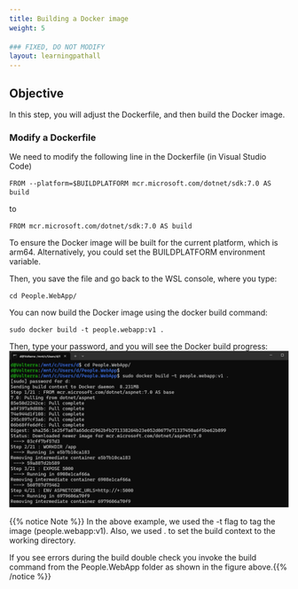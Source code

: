 ```yaml
---
title: Building a Docker image
weight: 5

### FIXED, DO NOT MODIFY
layout: learningpathall
---
```


## Objective
In this step, you will adjust the Dockerfile, and then build the Docker image.

### Modify a Dockerfile
We need to modify the following line in the Dockerfile (in Visual Studio Code) 

```
FROM --platform=$BUILDPLATFORM mcr.microsoft.com/dotnet/sdk:7.0 AS build
```

to 

```
FROM mcr.microsoft.com/dotnet/sdk:7.0 AS build
```

To ensure the Docker image will be built for the current platform, which is arm64. Alternatively, you could set the BUILDPLATFORM environment variable.

Then, you save the file and go back to the WSL console, where you type:
```console
cd People.WebApp/
```

You can now build the Docker image using the docker build command:
```console
sudo docker build -t people.webapp:v1 .
```

Then, type your password, and you will see the Docker build progress:
![command prompt#left](figures/03.png)

{{% notice Note %}} In the above example, we used the -t flag to tag the image (people.webapp:v1). Also, we used . to set the build context to the working directory. 

If you see errors during the build double check you invoke the build command from the People.WebApp folder as shown in the figure above.{{% /notice %}}